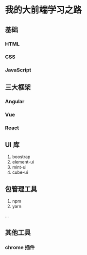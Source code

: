 # 我的大前端学习之路

## 基础

### HTML

### CSS

### JavaScript

## 三大框架

### Angular

### Vue

### React

## UI 库

1. boostrap
2. element-ui
3. mint-ui
4. cube-ui

## 包管理工具

1. npm
2. yarn

...

## 其他工具

### chrome 插件
